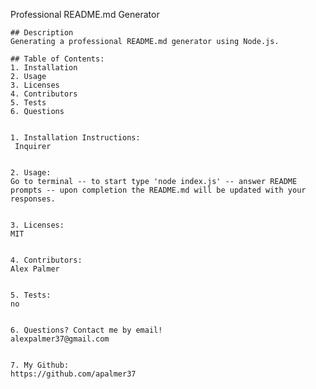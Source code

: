 Professional README.md Generator
    
    ## Description
    Generating a professional README.md generator using Node.js.

    ## Table of Contents:
    1. Installation
    2. Usage
    3. Licenses
    4. Contributors
    5. Tests
    6. Questions


    1. Installation Instructions:
     Inquirer


    2. Usage:
    Go to terminal -- to start type 'node index.js' -- answer README prompts -- upon completion the README.md will be updated with your responses.


    3. Licenses:
    MIT


    4. Contributors:
    Alex Palmer


    5. Tests:
    no


    6. Questions? Contact me by email! 
    alexpalmer37@gmail.com


    7. My Github:
    https://github.com/apalmer37